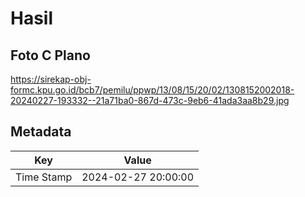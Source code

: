 # Hasil

## Foto C Plano

https://sirekap-obj-formc.kpu.go.id/bcb7/pemilu/ppwp/13/08/15/20/02/1308152002018-20240227-193332--21a71ba0-867d-473c-9eb6-41ada3aa8b29.jpg


## Metadata

| Key        | Value               |
| ---------- | ------------------- |
| Time Stamp | 2024-02-27 20:00:00 |



